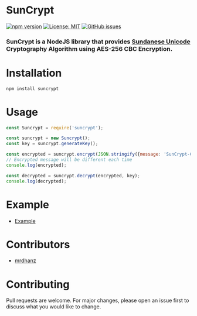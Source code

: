 # SunCrypt
[![npm version](https://badge.fury.io/js/suncrypt.svg)](https://badge.fury.io/js/suncrypt)
[![License: MIT](https://img.shields.io/badge/License-MIT-yellow.svg)](https://opensource.org/licenses/MIT)
[![GitHub issues](https://img.shields.io/github/issues/SundaPro/suncrypt.svg)]()

### SunCrypt is a NodeJS library that provides [Sundanese Unicode](https://id.wikipedia.org/wiki/Aksara_Sunda) Cryptography Algorithm using AES-256 CBC Encryption.

# Installation
```bash
npm install suncrypt
```

# Usage
```javascript
const Suncrypt = require('suncrypt');

const suncrypt = new Suncrypt();
const key = suncrypt.generateKey();

const encrypted = suncrypt.encrypt(JSON.stringify({message: 'SunCrypt-CBC'}), key);
// Encrypted message will be different each time
console.log(encrypted);

const decrypted = suncrypt.decrypt(encrypted, key);
console.log(decrypted);
```

# Example 
- [Example](https://github/com/SundaPro/suncrypt/tree/main/example)

# Contributors
- [mrdhanz](https://github.com/mrdhanz)

# Contributing
Pull requests are welcome. For major changes, please open an issue first to discuss what you would like to change.